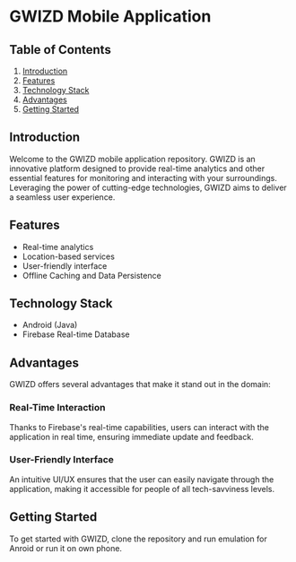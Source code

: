 # GWIZD Mobile Application

## Table of Contents
1. [Introduction](#introduction)
2. [Features](#features)
4. [Technology Stack](#technology-stack)
5. [Advantages](#advantages)
6. [Getting Started](#getting-started)

## Introduction
Welcome to the GWIZD mobile application repository. GWIZD is an innovative platform designed to provide real-time analytics
and other essential features for monitoring and interacting with your surroundings. 
Leveraging the power of cutting-edge technologies, GWIZD aims to deliver a seamless user experience.

## Features
- Real-time analytics
- Location-based services
- User-friendly interface
- Offline Caching and Data Persistence

## Technology Stack
- Android (Java)
- Firebase Real-time Database

## Advantages
GWIZD offers several advantages that make it stand out in the domain:

### Real-Time Interaction
Thanks to Firebase's real-time capabilities, users can interact with the application in real time, ensuring immediate update and feedback.

### User-Friendly Interface
An intuitive UI/UX ensures that the user can easily navigate through the application, making it accessible for people of all tech-savviness levels.

## Getting Started
To get started with GWIZD, clone the repository and run emulation for Anroid or run it on own phone.